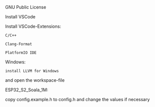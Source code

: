 GNU Public License

Install VSCode

Install VSCode-Extensions: 

    C/C++
	
    Clang-Format
	
    PlatformIO IDE
	

Windows:
    
	install LLVM for Windows


and open the workspace-file


ESP32_S2_Soala_1M:

copy config.example.h to config.h and change the values if necessary
